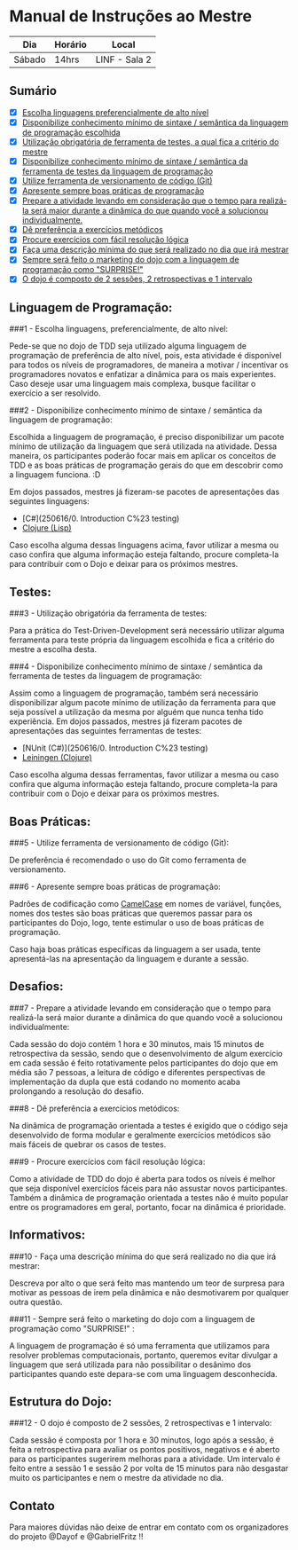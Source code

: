 # Manual de Instruções ao Mestre

| Dia    | Horário | Local         |
| ------ |-------- | ------------- |
| Sábado | 14hrs   | LINF - Sala 2 |

## Sumário

- [x] [Escolha linguagens preferencialmente de alto nível](#1)
- [x] [Disponibilize conhecimento mínimo de sintaxe / semântica da linguagem de programação escolhida](#2)
- [x] [Utilização obrigatória de ferramenta de testes, a qual fica a critério do mestre](#3)
- [x] [Disponibilize conhecimento mínimo de sintaxe / semântica da ferramenta de testes da 
      linguagem de programação](#4)
- [x] [Utilize ferramenta de versionamento de código (Git)](#5)
- [x] [Apresente sempre boas práticas de programação](#6)
- [x] [Prepare a atividade levando em consideração que o tempo para realizá-la será maior durante a dinâmica do que quando você
	a solucionou individualmente.](#7)
- [x] [Dê preferência a exercícios metódicos](#8)
- [x] [Procure exercícios com fácil resolução lógica](#9)
- [x] [Faça uma descrição mínima do que será realizado no dia que irá mestrar](#10)
- [x] [Sempre será feito o marketing do dojo com a linguagem de programação como "SURPRISE!"](#11)
- [x] [O dojo é composto de 2 sessões, 2 retrospectivas e 1 intervalo](#12)

## Linguagem de Programação: 

<a name="1">
###1 - Escolha linguagens, preferencialmente, de alto nível: </br>

Pede-se que no dojo de TDD seja utilizado alguma linguagem de programação de preferência de alto nível, 
pois, esta atividade é disponível para todos os níveis de programadores, de maneira a motivar / incentivar os 
programadores novatos e enfatizar a dinâmica para os mais experientes. Caso deseje usar uma linguagem mais complexa,
busque facilitar o exercício a ser resolvido.
</a>

<a name="2">
###2 - Disponibilize conhecimento mínimo de sintaxe / semântica da linguagem de programação: </br>

Escolhida a linguagem de programação, é preciso disponibilizar um pacote mínimo de utilização da 
linguagem que será utilizada na atividade. Dessa maneira, os participantes poderão focar mais em aplicar os conceitos de TDD e
as boas práticas de programação gerais do que em descobrir como a linguagem funciona. :D
	
Em dojos passados, mestres já fizeram-se pacotes de apresentações das seguintes linguagens:
- [C#](250616/0. Introduction C%23 testing)
- [Clojure (Lisp)](090716/doc/intro.md)

Caso escolha alguma dessas linguagens acima, favor utilizar a mesma ou caso confira que alguma informação 
esteja faltando, procure completa-la para contribuir com o Dojo e deixar para os próximos mestres.
</a>

## Testes: 

<a name="3">
###3 - Utilização obrigatória da ferramenta de testes: </br>

Para a prática do Test-Driven-Development será necessário utilizar alguma ferramenta para teste própria da 
linguagem escolhida e fica a critério do mestre a escolha desta.
</a>	
	
<a name="4">
###4 - Disponibilize conhecimento mínimo de sintaxe / semântica da ferramenta de testes da linguagem de programação:</br>

Assim como a linguagem de programação, também será necessário disponibilizar algum pacote mínimo de utilização 
da ferramenta para que seja possível a utilização da mesma por alguém que nunca tenha tido experiência.
Em dojos passados, mestres já fizeram pacotes de apresentações das seguintes ferramentas de testes:
	
- [NUnit (C#)](250616/0. Introduction C%23 testing)
- [Leiningen (Clojure)](090716/doc/intro.md)

Caso escolha alguma dessas ferramentas, favor utilizar a mesma ou caso confira que alguma informação 
esteja faltando, procure completa-la para contribuir com o Dojo e deixar para os próximos mestres.
</a>

## Boas Práticas:

<a name="5">
###5 - Utilize ferramenta de versionamento de código (Git):</br>

De preferência é recomendado o uso do Git como ferramenta de versionamento.
</a>

<a name="6">
###6 - Apresente sempre boas práticas de programação:</br>

Padrões de codificação como [CamelCase](https://en.wikipedia.org/wiki/CamelCase) em nomes de variável, funções, nomes dos testes são boas práticas que 
queremos passar para os participantes do Dojo, logo, tente estimular o uso de boas práticas de programação.

Caso haja boas práticas específicas da linguagem a ser usada, tente apresentá-las na apresentação da linguagem e durante a sessão.
</a>

## Desafios:

<a name="7">

###7 - Prepare a atividade levando em consideração que o tempo para realizá-la será maior durante a dinâmica do que quando você a 		solucionou individualmente:</br>

Cada sessão do dojo contém 1 hora e 30 minutos, mais 15 minutos de retrospectiva da sessão, sendo que o 
desenvolvimento de algum exercício em cada sessão é feito rotativamente pelos participantes do dojo que 
em média são 7 pessoas, a leitura de código e diferentes perspectivas de implementação da dupla que está 
codando no momento acaba prolongando a resolução do desafio.
</a>

<a name="8">
###8 - Dê preferência a exercícios metódicos:</br>

Na dinâmica de programação orientada a testes é exigido que o código seja desenvolvido de forma modular 
e geralmente exercícios metódicos são mais fáceis de quebrar os casos de testes.
</a>

<a name="9">
###9 - Procure exercícios com fácil resolução lógica:</br>

Como a atividade de TDD do dojo é aberta para todos os níveis é melhor que seja disponível exercícios 
fáceis para não assustar novos participantes. Também a dinâmica de programação orientada a testes não é 
muito popular entre os programadores em geral, portanto, focar na dinâmica é prioridade.
</a>

## Informativos:

<a name="10">
###10 - Faça uma descrição mínima do que será realizado no dia que irá mestrar:</br>

Descreva por alto o que será feito mas mantendo um teor de surpresa para motivar as pessoas de irem pela 
dinâmica e não desmotivarem por qualquer outra questão.
</a>

<a name="11">
###11 - Sempre será feito o marketing do dojo com a linguagem de programação como "SURPRISE!" : </br>

A linguagem de programação é só uma ferramenta que utilizamos para resolver problemas computacionais, portanto, 
queremos evitar divulgar a linguagem que será utilizada para não possibilitar o desânimo dos participantes quando 
este depara-se com uma linguagem desconhecida.
</a>

## Estrutura do Dojo:

<a name="12">
###12 - O dojo é composto de 2 sessões, 2 retrospectivas e 1 intervalo:</br>

Cada sessão é composta por 1 hora e 30 minutos, logo após a sessão, é feita a retrospectiva para avaliar 
os pontos positivos, negativos e é aberto para os participantes sugerirem melhoras para a atividade. Um intervalo 
é feito entre a sessão 1 e sessão 2 por volta de 15 minutos para não desgastar muito os participantes e nem o mestre 
da atividade no dia.
</a>

## Contato

Para maiores dúvidas não deixe de entrar em contato com os organizadores do projeto @Dayof e @GabrielFritz !! 
